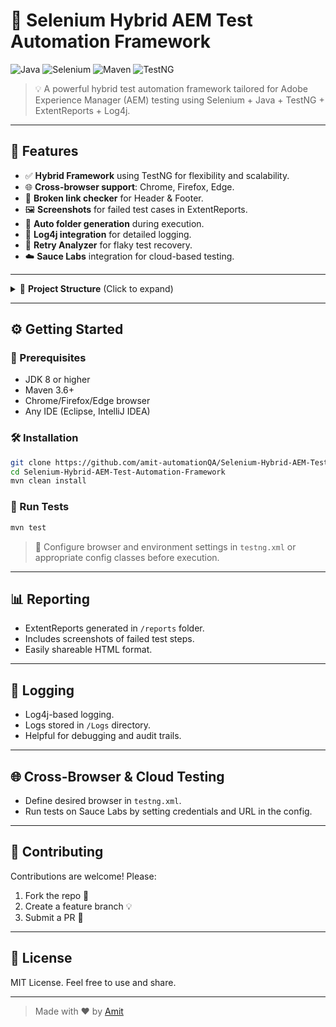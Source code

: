 # 🚀 Selenium Hybrid AEM Test Automation Framework

![Java](https://img.shields.io/badge/Java-ED8B00?style=for-the-badge&logo=java&logoColor=white)
![Selenium](https://img.shields.io/badge/Selenium-43B02A?style=for-the-badge&logo=selenium&logoColor=white)
![Maven](https://img.shields.io/badge/Maven-C71A36?style=for-the-badge&logo=apachemaven&logoColor=white)
![TestNG](https://img.shields.io/badge/TestNG-FF4C2B?style=for-the-badge&logo=testing&logoColor=white)

> 💡 A powerful hybrid test automation framework tailored for Adobe Experience Manager (AEM) testing using Selenium + Java + TestNG + ExtentReports + Log4j.

---

## 🧩 Features

- ✅ **Hybrid Framework** using TestNG for flexibility and scalability.
- 🌐 **Cross-browser support**: Chrome, Firefox, Edge.
- 🔗 **Broken link checker** for Header & Footer.
- 🖼️ **Screenshots** for failed test cases in ExtentReports.
- 📁 **Auto folder generation** during execution.
- 📜 **Log4j integration** for detailed logging.
- 🔁 **Retry Analyzer** for flaky test recovery.
- ☁️ **Sauce Labs** integration for cloud-based testing.

---

<details>
<summary>📁 <strong>Project Structure</strong> (Click to expand)</summary>

```bash
├── .settings/            # IDE-specific settings
├── Driver/               # WebDriver executables
├── Logs/                 # Execution logs
├── Screenshots/          # Captured screenshots
├── TestData/             # Input data files
├── reports/              # ExtentReports output
├── src/                  # Test scripts & core framework
├── target/               # Compiled binaries
├── test-output/          # TestNG reports
├── pom.xml               # Maven configuration
└── testng.xml            # Test suite configuration
```

</details>

---

## ⚙️ Getting Started

### 🔧 Prerequisites

- JDK 8 or higher
- Maven 3.6+
- Chrome/Firefox/Edge browser
- Any IDE (Eclipse, IntelliJ IDEA)

### 🛠️ Installation

```bash
git clone https://github.com/amit-automationQA/Selenium-Hybrid-AEM-Test-Automation-Framework.git
cd Selenium-Hybrid-AEM-Test-Automation-Framework
mvn clean install
```

### 🚦 Run Tests

```bash
mvn test
```

> 📍 Configure browser and environment settings in `testng.xml` or appropriate config classes before execution.

---

## 📊 Reporting

- ExtentReports generated in `/reports` folder.
- Includes screenshots of failed test steps.
- Easily shareable HTML format.

---

## 📘 Logging

- Log4j-based logging.
- Logs stored in `/Logs` directory.
- Helpful for debugging and audit trails.

---

## 🌐 Cross-Browser & Cloud Testing

- Define desired browser in `testng.xml`.
- Run tests on Sauce Labs by setting credentials and URL in the config.

---

## 🤝 Contributing

Contributions are welcome! Please:

1. Fork the repo 🍴
2. Create a feature branch 💡
3. Submit a PR 🚀

---

## 📄 License

MIT License. Feel free to use and share.

---

> Made with ❤️ by [Amit](https://github.com/amit-automationQA)
